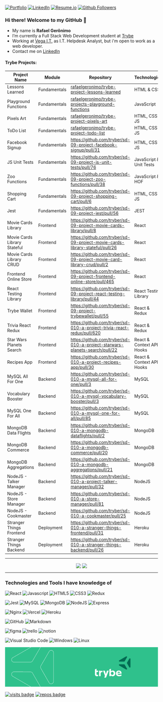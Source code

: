 [![Portfolio][portfolio-shield]][portfolio-url]
[![LinkedIn][linkedin-shield]][linkedin-url]
[![Resume.io][resume-shield]][resume-url]
[![Github Followers][github-follow-shield]][github-follow-url]

<!--My name is Rafael Gerônimo, from Brazil and I'm working on IT area since 2006. -->
### Hi there! Welcome to my GitHub 👋

- My name is **Rafael Gerônimo**
- I’m currently a Full Stack Web Development student at [Trybe](https://www.betrybe.com/)
- Working at [Vega I.T.](https://vegait.com/) as I.T. Helpdesk Analyst, but i'm open to work as a web developer.
- Contact me on [LinkedIn](https://www.linkedin.com/in/rafaelgeronimo/)
<!--
<p align="center"><img src="https://github-readme-streak-stats.herokuapp.com/?user=rafaelgeronimo&" alt="rafaelgeronimo" /></p>
-->
#### Trybe Projects:
|Project Name|Module|Repository|Technologies|
|---|---|---|---|
|Lessons Learned|Fundamentals|[rafaelgeronimo/trybe-project-lessons-learned](https://github.com/rafaelgeronimo/trybe-project-lessons-learned)|HTML & CSS|
|Playground Functions|Fundamentals|[rafaelgeronimo/trybe-projects-playground-functions](https://github.com/rafaelgeronimo/trybe-project-playground-functions)|JavaScript|
|Pixels Art|Fundamentals|[rafaelgeronimo/trybe-project-pixels-art](https://github.com/rafaelgeronimo/trybe-project-pixels-art)|HTML, CSS & JS|
|ToDo List|Fundamentals|[rafaelgeronimo/trybe-project-todo-list](https://github.com/rafaelgeronimo/trybe-project-todo-list)|HTML, CSS & JS|
|Facebook Signup|Fundamentals|https://github.com/tryber/sd-09-project-facebook-signup/pull/31|HTML, CSS & JS|
|JS Unit Tests|Fundamentals|https://github.com/tryber/sd-09-project-js-unit-tests/pull/76|JavaScript & Unit Tests|
|Zoo Functions|Fundamentals|https://github.com/tryber/sd-09-project-zoo-functions/pull/38|JavaScript & HOF|
|Shopping Cart|Fundamentals|https://github.com/tryber/sd-09-project-shopping-cart/pull/6|HTML, CSS & JS|
|Jest|Fundamentals|https://github.com/tryber/sd-09-project-jest/pull/56|JEST|
|Movie Cards Library|Frontend|https://github.com/tryber/sd-09-project-movie-cards-library/pull/8|React|
|Movie Cards Library Stateful|Frontend|https://github.com/tryber/sd-09-project-movie-cards-library-stateful/pull/26|React|
|Movie Cards Library CRUD|Frontend|https://github.com/tryber/sd-09-project-movie-card-library-crud/pull/2|React|
|Frontend Online Store|Frontend|https://github.com/tryber/sd-09-project-frontend-online-store/pull/465|React|
|React Testing Library|Frontend|https://github.com/tryber/sd-09-project-react-testing-library/pull/44|React Testing Library|
|Trybe Wallet|Frontend|https://github.com/tryber/sd-09-project-trybewallet/pull/55|React & Redux|
|Trivia React Redux|Frontend|https://github.com/tryber/sd-010-a-project-trivia-react-redux/pull/620|React & Redux|
|Star Wars Planets Search|Frontend|https://github.com/tryber/sd-010-a-project-starwars-planets-search/pull/22|React & Context API + Hooks|
|Recipes App|Frontend|https://github.com/tryber/sd-010-a-project-recipes-app/pull/30|React & Context API + Hooks|
|MySQL All For One|Backend|https://github.com/tryber/sd-010-a-mysql-all-for-one/pull/3|MySQL|
|Vocabulary Booster|Backend|https://github.com/tryber/sd-010-a-mysql-vocabulary-booster/pull/3|MySQL|
|MySQL One For All|Backend|https://github.com/tryber/sd-010-a-mysql-one-for-all/pull/85|MySQL|
|MongoDB Data Flights|Backend|https://github.com/tryber/sd-010-a-mongodb-dataflights/pull/2|MongoDB|
|MongoDB Commerce|Backend|https://github.com/tryber/sd-010-a-mongodb-commerce/pull/20|MongoDB|
|MongoDB Aggregations|Backend|https://github.com/tryber/sd-010-a-mongodb-aggregations/pull/21|MongoDB|
|NodeJS - Talker Manager|Backend|https://github.com/tryber/sd-010-a-project-talker-manager/pull/32|NodeJS|
|NodeJS - Store Manager|Backend|https://github.com/tryber/sd-010-a-store-manager/pull/81|NodeJS|
|NodeJS - Cookmaster|Backend|https://github.com/tryber/sd-010-a-cookmaster/pull/25|NodeJS|
|Stranger Things Frontend|Deployment|https://github.com/tryber/sd-010-a-stranger-things-frontend/pull/31|Heroku|
|Stranger Things Backend|Deployment|https://github.com/tryber/sd-010-a-stranger-things-backend/pull/26|Heroku|

<hr>
<p align="center">
        <img align="center" src="https://github-readme-stats.vercel.app/api?username=rafaelgeronimo&count_private=true&show_icons=true&layout=compact&title_color=161b22&icon_color=00d9ff&text_color=161b22&bg_color=fff" />
        <!--<br /><br />
        <!--
        <a href="https://wakatime.com/@rafaelgeronimo">
                <img alig="center" src="https://github-readme-stats.vercel.app/api/wakatime?username=rafaelgeronimo" />
        </a>
        -->
        <!--
</p>
<p align="center">
        -->
        <img align="center" src="https://github-readme-stats.vercel.app/api/top-langs/?username=rafaelgeronimo&show_icons=true&layout=compact&title_color=161b22&icon_color=00d9ff&text_color=161b22&bg_color=fff" /><br />
</p>
<hr>

### Technologies and Tools I have knowledge of
![React][react-shield]
![Javascript][javascript-shield]
![HTML5][html-shield]
![CSS3][css-shield]
![Redux][redux-shield]

![Jest][jest-shield]
![MySQL][mysql-shield]
![MongoDB][mongodb-shield]
![NodeJS][nodejs-shield]
![Express][express-shield]

![Nginx][nginx-shield]
![Vercel][vercel-shield]
![Heroku][heroku-shield]

![GitHub][github-shield]
![Markdown][markdown-shield]

![figma][figma-shield]
![trello][trello-shield]
![notion][notion-shield]

![Visual Studio Code][vscode-shield]
![Windows][windows-shield]
![Linux][linux-shield]

<img src="https://github.com/rafaelgeronimo/rafaelgeronimo/blob/master/trybe_capa.png">

[![visits badge][visits-shield]][visits-url]
[![repos badge][repos-shield]][repos-url]

<!--
<hr>
Now Playing:<br>
<p align="center">
    <a href="https://open.spotify.com/user/rafaelgeronimo_" target="_blank" title="Click to visit my Spotify profile">
        <img align="center" src="https://github-play.vercel.app/api/spotify" />
    <a>
</p>
-->

<!-- MARKDOWN LINKS & IMAGES -->
[portfolio-shield]: https://img.shields.io/badge/rafael-.geronimo.dev-black?style=for-the-badge
[portfolio-url]: https://rafael.geronimo.dev

[linkedin-shield]: https://img.shields.io/badge/-LinkedIn-blue?logo=Linkedin&logoColor=white&style=for-the-badge
[linkedin-url]: https://linkedin.com/in/rafaelgeronimo

[resume-shield]: https://img.shields.io/badge/my-Resume-9cf?style=for-the-badge
[resume-url]: https://resume.io/r/2IaNIsucz

[github-follow-shield]: https://img.shields.io/github/followers/rafaelgeronimo?label=follow&style=for-the-badge&logo=Github
[github-follow-url]: https://github.com/rafaelgeronimo

[javascript-shield]: https://img.shields.io/badge/javascript-%23323330.svg?style=for-the-badge&logo=javascript&logoColor=%23F7DF1E
[html-shield]: https://img.shields.io/badge/html5-%23E34F26.svg?style=for-the-badge&logo=html5&logoColor=white
[css-shield]: https://img.shields.io/badge/css3-%231572B6.svg?style=for-the-badge&logo=css3&logoColor=white
[react-shield]: https://img.shields.io/badge/react-%2320232a.svg?style=for-the-badge&logo=react&logoColor=%2361DAFB
[markdown-shield]: https://img.shields.io/badge/markdown-%23000000.svg?style=for-the-badge&logo=markdown&logoColor=white
[redux-shield]: https://img.shields.io/badge/redux-%23593d88.svg?style=for-the-badge&logo=redux&logoColor=white
[mysql-shield]: https://img.shields.io/badge/mysql-%2300f.svg?style=for-the-badge&logo=mysql&logoColor=white
[mongodb-shield]: https://img.shields.io/badge/MongoDB-%234ea94b.svg?style=for-the-badge&logo=mongodb&logoColor=white
[nodejs-shield]: https://img.shields.io/badge/node.js-6DA55F?style=for-the-badge&logo=node.js&logoColor=white
[express-shield]: https://img.shields.io/badge/express.js-%23404d59.svg?style=for-the-badge&logo=express&logoColor=%2361DAFB
[jest-shield]: https://img.shields.io/badge/-jest-%23C21325?style=for-the-badge&logo=jest&logoColor=white
[nginx-shield]: https://img.shields.io/badge/nginx-%23009639.svg?style=for-the-badge&logo=nginx&logoColor=white
[github-shield]: https://img.shields.io/badge/github-%23121011.svg?style=for-the-badge&logo=github&logoColor=white
[vercel-shield]: https://img.shields.io/badge/vercel-%23000000.svg?style=for-the-badge&logo=vercel&logoColor=white
[vscode-shield]: https://img.shields.io/badge/VisualStudioCode-0078d7.svg?style=for-the-badge&logo=visual-studio-code&logoColor=white
[windows-shield]: https://img.shields.io/badge/Windows-0078D6?style=for-the-badge&logo=windows&logoColor=white
[linux-shield]: https://img.shields.io/badge/Linux-FCC624?style=for-the-badge&logo=linux&logoColor=black
[figma-shield]: https://img.shields.io/badge/figma-%23F24E1E.svg?style=for-the-badge&logo=figma&logoColor=white
[trello-shield]: https://img.shields.io/badge/Trello-%23026AA7.svg?style=for-the-badge&logo=Trello&logoColor=white
[notion-shield]: https://img.shields.io/badge/Notion-%23000000.svg?style=for-the-badge&logo=notion&logoColor=white
[heroku-shield]: https://img.shields.io/badge/heroku-%23430098.svg?style=for-the-badge&logo=heroku&logoColor=white


[visits-shield]: https://badges.pufler.dev/visits/rafaelgeronimo/rafaelgeronimo?logo=GitHub&label=Visits&color=blue&logoColor=white&style=for-the-badge
[visits-url]: https://github.com/rafaelgeronimo

[repos-shield]: https://badges.pufler.dev/repos/rafaelgeronimo?logo=GitHub&label=Public-Repos&color=orange&logoColor=white&style=for-the-badge
[repos-url]: https://badges.pufler.dev/repos/rafaelgeronimo
